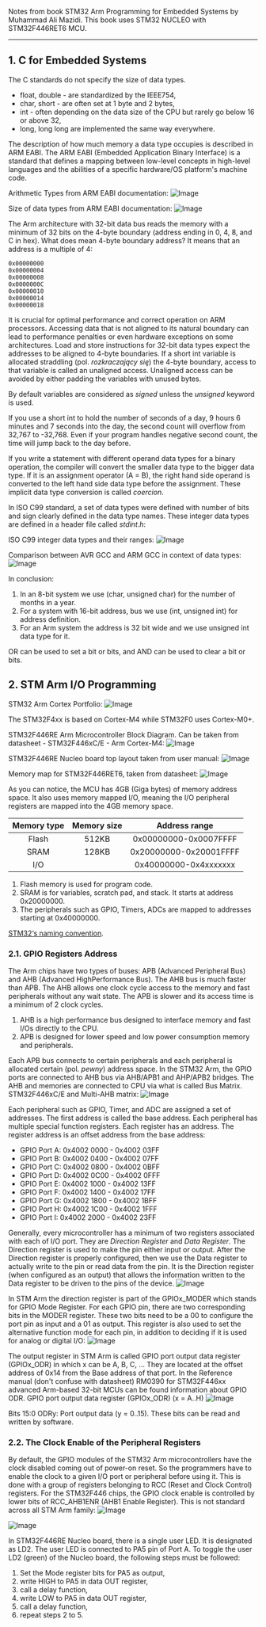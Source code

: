 Notes from book STM32 Arm Programming for Embedded Systems by Muhammad Ali 
Mazidi. This book uses STM32 NUCLEO with STM32F446RET6 MCU.

____

## 1. C for Embedded Systems
The C standards do not specify the size of data types. <br/>
- float, double - are standardized by the IEEE754,
- char, short - are often set at 1 byte and 2 bytes,
- int - often depending on the data size of the CPU but rarely go below
16 or above 32,
- long, long long are implemented the same way everywhere.

The description of how much memory a data type occupies is described in ARM 
EABI. The ARM EABI (Embedded Application Binary Interface) is a standard that 
defines a mapping between low-level concepts in high-level languages and the 
abilities of a specific hardware/OS platform's machine code. 

Arithmetic Types from ARM EABI documentation:
![Image](https://github.com/user-attachments/assets/fcb875bd-246e-471e-9027-5c3248b684ee)

Size of data types from ARM EABI documentation:
![Image](https://github.com/user-attachments/assets/78924c91-7e90-4cc3-b3b5-aa17ad8c7921)

The Arm architecture with 32-bit data bus reads the memory with a minimum of 32 
bits on the 4-byte boundary (address ending in 0, 4, 8, and C in hex). What 
does mean 4-byte boundary address? It means that an address is a multiple of 4:
```
0x00000000
0x00000004
0x00000008
0x0000000C
0x00000010
0x00000014
0x00000018
```
It is crucial for optimal performance and correct operation on ARM processors.
Accessing data that is not aligned to its natural boundary can lead to 
performance penalties or even hardware exceptions on some architectures. Load 
and store instructions for 32-bit data types expect the addresses to be aligned 
to 4-byte boundaries. If a short int variable is allocated straddling (pol. 
*rozkraczający się*) the 4-byte boundary, access to that variable is called an 
unaligned access. Unaligned access can be avoided by either padding the 
variables with unused bytes. 

By default variables are considered as *signed* unless the *unsigned* keyword
is used.

If you use a short int to hold the number of seconds of a day, 9 hours 6 minutes 
and 7 seconds into the day, the second count will overflow from 32,767 to 
-32,768. Even if your program handles negative second count, the time will jump 
back to the day before.

If you write a statement with different operand data types for a binary 
operation, the compiler will convert the smaller data type to the bigger data 
type. If it is an assignment operator (A = B), the right hand side operand is 
converted to the left hand side data type before the assignment. These implicit 
data type conversion is called *coercion*.

In ISO C99 standard, a set of data types were defined with number of bits and 
sign clearly defined in the data type names. These integer data types are 
defined in a header file called *stdint.h*:

ISO C99 integer data types and their ranges:
![Image](https://github.com/user-attachments/assets/5d4cd016-6482-4da6-8d0c-f3f71a1895a3)

Comparison between AVR GCC and ARM GCC in context of data types:
![Image](https://github.com/user-attachments/assets/89334877-3bc0-4fcb-9a2f-0ed5c350801b)

In conclusion:
1. In an 8-bit system we use (char, unsigned char) for the number of months in a 
year.
2. For a system with 16-bit address, bus we use (int, unsigned int) for address 
definition.
3. For an Arm system the address is 32 bit wide and we use unsigned int data
type for it.

OR can be used to set a bit or bits, and AND can be used to clear a bit or bits.

## 2. STM Arm I/O Programming

STM32 Arm Cortex Portfolio:
![Image](https://github.com/user-attachments/assets/fa189f6b-81ec-4c41-81d6-15492ca08685)

The STM32F4xx is based on Cortex-M4 while STM32F0 uses Cortex-M0+.

STM32F446RE Arm Microcontroller Block Diagram. Can be taken from datasheet - 
STM32F446xC/E - Arm Cortex-M4:
![Image](https://github.com/user-attachments/assets/9aa5ea88-b8eb-40a0-a742-87f8b02f63f6)

STM32F446RE Nucleo board top layout taken from user manual:
![Image](https://github.com/user-attachments/assets/02a3b22a-872e-47fc-802d-76187688aad4)

Memory map for STM32F446RET6, taken from datasheet:
![Image](https://github.com/user-attachments/assets/193f1892-1dd6-4f90-8957-b39637d4b976)

As you can notice, the MCU has 4GB (Giga bytes) of memory address space. It 
also uses memory mapped I/O, meaning the I/O peripheral registers are mapped 
into the 4GB memory space. 

| Memory type | Memory size | Address range | 
|:--:|:--:|:--:|
| Flash | 512KB | 0x00000000-0x0007FFFF |
| SRAM | 128KB | 0x20000000-0x20001FFFF |
| I/O | | 0x40000000-0x4xxxxxxx |

1. Flash memory is used for program code.
2. SRAM is for variables, scratch pad, and stack. It starts at address
0x20000000.
3. The peripherals such as GPIO, Timers, ADCs are mapped to addresses
starting at 0x40000000.

[STM32‘s naming convention](https://www.digikey.com/en/maker/tutorials/2020/understanding-stm32-naming-conventions).

### 2.1. GPIO Registers Address

The Arm chips have two types of buses: APB (Advanced Peripheral Bus) and AHB 
(Advanced HighPerformance Bus). The AHB bus is much faster than APB. The AHB 
allows one clock cycle access to the memory and fast peripherals without any 
wait state. The APB is slower and its access time is a minimum of 2 clock 
cycles. 
1. AHB is a high performance bus designed to interface memory and fast I/Os 
directly to the CPU.
2. APB is designed for lower speed and low power consumption memory and 
peripherals.

Each APB bus connects to certain peripherals and each peripheral is allocated 
certain (pol. *pewny*) address space. In the STM32 Arm, the GPIO ports are
connected to AHB bus via AHB/APB1 and AHP/APB2 bridges. The AHB and memories are 
connected to CPU via what is called Bus Matrix. STM32F446xC/E and Multi-AHB 
matrix:
![Image](https://github.com/user-attachments/assets/7a8ff66b-d582-40da-ac1c-67fa6d34b3bd)

Each peripheral such as GPIO, Timer, and ADC are assigned a set of addresses. 
The first address is called the base address. Each peripheral has multiple 
special function registers. Each register has an address. The register address 
is an offset address from the base address:
- GPIO Port A: 0x4002 0000 - 0x4002 03FF
- GPIO Port B: 0x4002 0400 - 0x4002 07FF
- GPIO Port C: 0x4002 0800 - 0x4002 0BFF
- GPIO Port D: 0x4002 0C00 - 0x4002 0FFF
- GPIO Port E: 0x4002 1000 - 0x4002 13FF
- GPIO Port F: 0x4002 1400 - 0x4002 17FF
- GPIO Port G: 0x4002 1800 - 0x4002 1BFF
- GPIO Port H: 0x4002 1C00 - 0x4002 1FFF
- GPIO Port I: 0x4002 2000 - 0x4002 23FF

Generally, every microcontroller has a minimum of two registers associated with 
each of I/O port. They are *Direction Register* and *Data Register*. The
Direction register is used to make the pin either input or output. After the
Direction register is properly configured, then we use the Data register to
actually write to the pin or read data from the pin. It is the Direction 
register (when configured as an output) that allows the information written to 
the Data register to be driven to the pins of the device.
![Image](https://github.com/user-attachments/assets/bdd05c50-bf2f-4f52-89b5-0f8f180ed2a6)

In STM Arm the direction register is part of the GPIOx_MODER which stands for 
GPIO Mode Register. For each GPIO pin, there are two corresponding bits in the 
MODER register. These two bits need to be a 00 to configure the port pin as 
input and a 01 as output. This register is also used to set the alternative 
function mode for each pin, in addition to deciding if it is used for analog or 
digital I/O:
![Image](https://github.com/user-attachments/assets/9296afa3-47ba-4eee-9863-7f87ce60bd52)

The output register in STM Arm is called GPIO port output data register
(GPIOx_ODR) in which x can be A, B, C, ... They are located at the offset
address of 0x14 from the Base address of that port. In the Reference manual
(don't confuse with datasheet) RM0390 for STM32F446xx advanced Arm-based 32-bit 
MCUs can be found information about GPIO ODR. GPIO port output data register 
(GPIOx_ODR) (x = A..H)
![Image](https://github.com/user-attachments/assets/d71205e4-67b0-406b-a413-1c871c18373e)

Bits 15:0 ODRy: Port output data (y = 0..15). These bits can be read and written
by software.

### 2.2. The Clock Enable of the Peripheral Registers
By default, the GPIO modules of the STM32 Arm microcontrollers have the clock 
disabled coming out of power-on reset. So the programmers have to enable the 
clock to a given I/O port or peripheral before using it. This is done with a 
group of registers belonging to RCC (Reset and Clock Control) registers. For the 
STM32F446 chips, the GPIO clock enable is controlled by lower bits of 
RCC_AHB1ENR (AHB1 Enable Register). This is not standard across all STM Arm 
family:
![Image](https://github.com/user-attachments/assets/77bc3b74-f561-4f2c-b768-bf1c2cd84089)

![Image](https://github.com/user-attachments/assets/fc65506b-4dae-4ec6-b9f5-8f396e304459)

In STM32F446RE Nucleo board, there is a single user LED. It is designated as 
LD2. The user LED is connected to PA5 pin of Port A. To toggle the user LD2 
(green) of the Nucleo board, the following steps must be followed:
1. Set the Mode register bits for PA5 as output,
2. write HIGH to PA5 in data OUT register,
3. call a delay function,
4. write LOW to PA5 in data OUT register,
5. call a delay function,
6. repeat steps 2 to 5.
